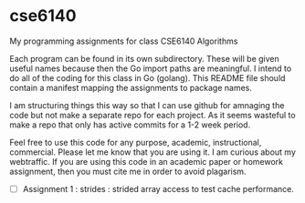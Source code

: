 cse6140
=======

My programming assignments for class CSE6140 Algorithms

Each program can be found in its own subdirectory. These will be given useful names because then the Go import paths are meaningful. I intend to do all of the coding for this class in Go (golang). This README file should contain a manifest mapping the assignments to package names.

I am structuring things this way so that I can use github for amnaging the code but not make a separate repo for each project. As it seems wasteful to make a repo that only has active commits for a 1-2 week period. 

Feel free to use this code for any purpose, academic, instructional, commercial. Please let me know that you are using it. I am curious about my webtraffic. If you are using this code in an academic paper or homework assignment, then you must cite me in order to avoid plagarism.

- [ ] Assignment 1 : strides : strided array access to test cache performance.
